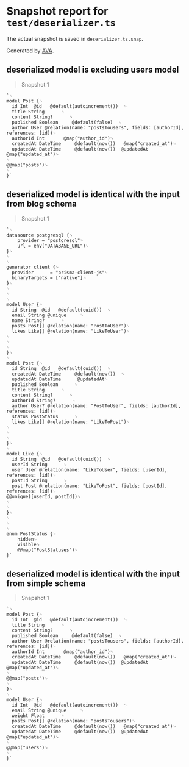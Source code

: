 # Snapshot report for `test/deserializer.ts`

The actual snapshot is saved in `deserializer.ts.snap`.

Generated by [AVA](https://avajs.dev).

## deserialized model is excluding users model

> Snapshot 1

    `␊
    model Post {␊
      id Int  @id   @default(autoincrement())  ␊
      title String      ␊
      content String?      ␊
      published Boolean     @default(false)  ␊
      author User @relation(name: "postsTousers", fields: [authorId], references: [id])␊
      authorId Int       @map("author_id")␊
      createdAt DateTime     @default(now())   @map("created_at")␊
      updatedAt DateTime     @default(now())  @updatedAt @map("updated_at")␊
    ␊
    @@map("posts")␊
    ␊
    }`

## deserialized model is identical with the input from blog schema

> Snapshot 1

    `␊
    datasource postgresql {␊
    	provider = "postgresql"␊
    	url = env("DATABASE_URL")␊
    }␊
    ␊
    ␊
    generator client {␊
      provider      = "prisma-client-js"␊
      binaryTargets = ["native"]␊
    }␊
    ␊
    ␊
    ␊
    model User {␊
      id String  @id   @default(cuid())  ␊
      email String @unique     ␊
      name String?      ␊
      posts Post[] @relation(name: "PostToUser")␊
      likes Like[] @relation(name: "LikeToUser")␊
    ␊
    ␊
    ␊
    }␊
    ␊
    model Post {␊
      id String  @id   @default(cuid())  ␊
      createdAt DateTime     @default(now())  ␊
      updatedAt DateTime      @updatedAt␊
      published Boolean      ␊
      title String      ␊
      content String?      ␊
      authorId String?      ␊
      author User? @relation(name: "PostToUser", fields: [authorId], references: [id])␊
      status PostStatus      ␊
      likes Like[] @relation(name: "LikeToPost")␊
    ␊
    ␊
    ␊
    }␊
    ␊
    model Like {␊
      id String  @id   @default(cuid())  ␊
      userId String      ␊
      user User @relation(name: "LikeToUser", fields: [userId], references: [id])␊
      postId String      ␊
      post Post @relation(name: "LikeToPost", fields: [postId], references: [id])␊
    @@unique([userId, postId])␊
    ␊
    ␊
    }␊
    ␊
    ␊
    ␊
    enum PostStatus {␊
    	hidden␊
    	visible␊
    	@@map("PostStatuses")␊
    }`

## deserialized model is identical with the input from simple schema

> Snapshot 1

    `␊
    model Post {␊
      id Int  @id   @default(autoincrement())  ␊
      title String      ␊
      content String?      ␊
      published Boolean     @default(false)  ␊
      author User @relation(name: "postsTousers", fields: [authorId], references: [id])␊
      authorId Int       @map("author_id")␊
      createdAt DateTime     @default(now())   @map("created_at")␊
      updatedAt DateTime     @default(now())  @updatedAt @map("updated_at")␊
    ␊
    @@map("posts")␊
    ␊
    }␊
    ␊
    model User {␊
      id Int  @id   @default(autoincrement())  ␊
      email String @unique     ␊
      weight Float      ␊
      posts Post[] @relation(name: "postsTousers")␊
      createdAt DateTime     @default(now())   @map("created_at")␊
      updatedAt DateTime     @default(now())  @updatedAt @map("updated_at")␊
    ␊
    @@map("users")␊
    ␊
    }`
